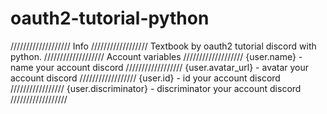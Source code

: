 # oauth2-tutorial-python
///////////////////
Info
//////////////////
Textbook by oauth2 tutorial discord with python.
///////////////////
Account variables
///////////////////
{user.name} - name your account discord
//////////////////
{user.avatar_url} - avatar your account discord
//////////////////
{user.id} - id your account discord
/////////////////
{user.discriminator} - discriminator your account discord
//////////////////
